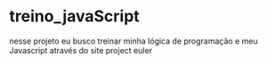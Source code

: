 # treino_javaScript
 nesse projeto eu busco treinar minha lógica de programação e meu Javascript através do site project euler
